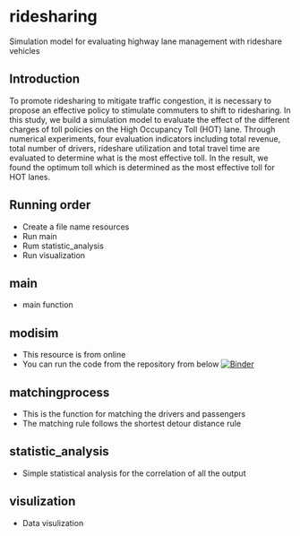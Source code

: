 # ridesharing
Simulation model for evaluating highway lane management with rideshare vehicles

## Introduction
To promote ridesharing to mitigate traffic congestion, it is necessary to propose an effective policy to stimulate commuters to shift to ridesharing. In this study, we build a simulation model to evaluate the effect of the different charges of toll policies on the High Occupancy Toll (HOT) lane. Through numerical experiments, four evaluation indicators including total revenue, total number of drivers, rideshare utilization and total travel time are evaluated to determine what is the most effective toll. In the result, we found the optimum toll which is determined as the most effective toll for HOT lanes.

## Running order
* Create a file name resources
* Run main
* Rum statistic_analysis
* Run visualization

## main
* main function

## modisim
* This resource is from online
* You can run the code from the repository from below
[![Binder](https://mybinder.org/badge.svg)](https://mybinder.org/v2/gh/AllenDowney/ModSimPy/master)

## matchingprocess
* This is the function for matching the drivers and passengers
* The matching rule follows the shortest detour distance rule

## statistic_analysis
* Simple statistical analysis for the correlation of all the output

## visulization
* Data visulization
